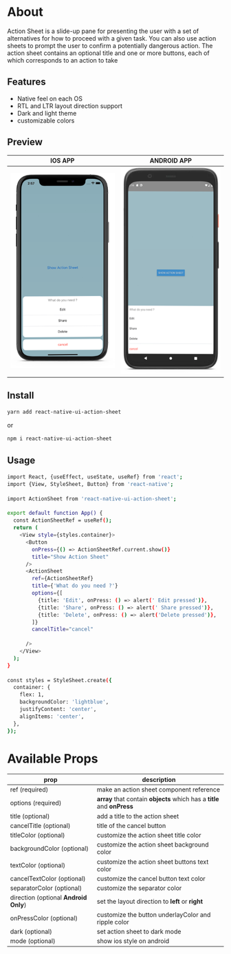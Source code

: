 # About

Action Sheet is a slide-up pane for presenting the user with a set of alternatives for how to proceed with a given task. You can also use action sheets to prompt the user to confirm a potentially dangerous action. The action sheet contains an optional title and one or more buttons, each of which corresponds to an action to take

## Features

- Native feel on each OS
- RTL and LTR layout direction support
- Dark and light theme
- customizable colors

## Preview

|                                                    IOS APP                                                     |                                                    ANDROID APP                                                     |
| :------------------------------------------------------------------------------------------------------------: | :----------------------------------------------------------------------------------------------------------------: |
| ![ios preview](https://github.com/alialkorsani/react-native-ui-action-sheet/blob/master/blob/ios.png?raw=true) | ![ios preview](https://github.com/alialkorsani/react-native-ui-action-sheet/blob/master/blob/android.png?raw=true) |

## Install

```bash
yarn add react-native-ui-action-sheet
```

or

```bash
npm i react-native-ui-action-sheet
```

## Usage

```bash
import React, {useEffect, useState, useRef} from 'react';
import {View, StyleSheet, Button} from 'react-native';

import ActionSheet from 'react-native-ui-action-sheet';

export default function App() {
  const ActionSheetRef = useRef();
  return (
    <View style={styles.container}>
      <Button
        onPress={() => ActionSheetRef.current.show()}
        title="Show Action Sheet"
      />
      <ActionSheet
        ref={ActionSheetRef}
        title={'What do you need ?'}
        options={[
          {title: 'Edit', onPress: () => alert(' Edit pressed')},
          {title: 'Share', onPress: () => alert(' Share pressed')},
          {title: 'Delete', onPress: () => alert('Delete pressed')},
        ]}
        cancelTitle="cancel"

      />
    </View>
  );
}

const styles = StyleSheet.create({
  container: {
    flex: 1,
    backgroundColor: 'lightblue',
    justifyContent: 'center',
    alignItems: 'center',
  },
});
```

# Available Props

| prop                                  | description                                                              |
| ------------------------------------- | ------------------------------------------------------------------------ |
| ref (required)                        | make an action sheet component reference                                 |
| options (required)                    | **array** that contain **objects** which has a **title** and **onPress** |
| title (optional)                      | add a title to the action sheet                                          |
| cancelTitle (optional)                | title of the cancel button                                               |
| titleColor (optional)                 | customize the action sheet title color                                   |
| backgroundColor (optional)            | customize the action sheet background color                              |
| textColor (optional)                  | customize the action sheet buttons text color                            |
| cancelTextColor (optional)            | customize the cancel button text color                                   |
| separatorColor (optional)             | customize the separator color                                            |
| direction (optional **Android Only**) | set the layout direction to **left** or **right**                        |
| onPressColor (optional)               | customize the button underlayColor and ripple color                      |
| dark (optional)                       | set action sheet to dark mode                                            |
| mode (optional)                       | show ios style on android                                                |
